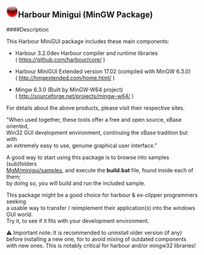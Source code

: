 ![](https://github.com/Petewg/MgM/blob/master/minigui/resources/mgm32.png)Harbour Minigui (MinGW Package)
-------------------------------

####Description   

This Harbour MiniGUI package includes these main components:   
	
   - Harbour 3.2.0dev
	  Harbour compiler and runtime libraries   
	  ( https://github.com/harbour/core/ )
	
   - Harbour MiniGUI Extended version 17.02 (compiled with MinGW 6.3.0)   
	  ( http://hmgextended.com/home.html/ )
	
   - Mingw 6.3.0 (Built by MinGW-W64 project)   
	  ( http://sourceforge.net/projects/mingw-w64/ )

For details about the above products, please visit their respective sites.   
	
"When used together, these tools offer a free and open source, xBase oriented,    
Win32 GUI development environment, continuing the xBase tradition but with   
an extremely easy to use, genuine graphical user interface."   

A good way to start using this package is to browse into samples (sub)folders    
[MgM/minigui/samples](https://github.com/Petewg/MgM/tree/master/minigui/samples), and execute the **build.bat** file, found inside each of them;   
by doing so, you will build and run the included sample.  

This package might be a good choice for harbour & ex-clipper programmers seeking   
a usable way to transfer / reimplement their application(s) into the windows GUI world.   
Try it, to see if it fits with your development environment.   

:warning: Important note: It is recommended to uninstall older version (if any)  
before installing a new one, for to avoid mixing of outdated components   
with new ones. This is notably critical for harbour and/or mingw32 libraries!

